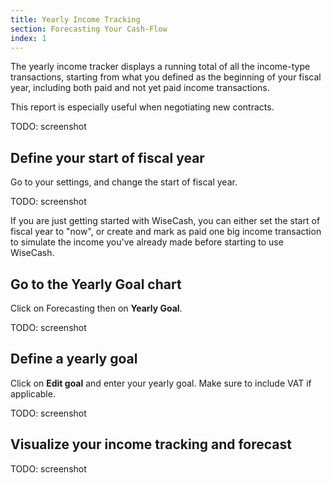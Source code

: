 ```yaml
---
title: Yearly Income Tracking
section: Forecasting Your Cash-Flow
index: 1
---
```


The yearly income tracker displays a running total of all the income-type transactions, starting from what you defined as the beginning of your fiscal year, including both paid and not yet paid income transactions.

This report is especially useful when negotiating new contracts.

TODO: screenshot

## Define your start of fiscal year

Go to your settings, and change the start of fiscal year.

TODO: screenshot

<div class='alert alert-info' role='alert'>
  <i class="fa fa-warning"></i> If you are just getting started with WiseCash, you can either set the start of fiscal year to "now", or create and mark as paid one big income transaction to simulate the income you've already made before starting to use WiseCash.
</div>

## Go to the Yearly Goal chart

Click on Forecasting then on **Yearly Goal**.

TODO: screenshot

## Define a yearly goal

Click on **Edit goal** and enter your yearly goal. Make sure to include VAT if applicable.

TODO: screenshot

## Visualize your income tracking and forecast

TODO: screenshot
